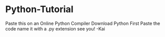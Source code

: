 # Python-Tutorial
Paste this on an Online Python Compiler
Download Python First
Paste the code name it with a .py extension
see you!
-Kai

